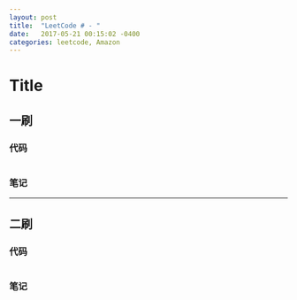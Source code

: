 ```yaml
---
layout: post
title:  "LeetCode # - "
date:   2017-05-21 00:15:02 -0400
categories: leetcode, Amazon
---
```


# Title

## 一刷

### 代码
```java

```

### 笔记


---

## 二刷

### 代码

```java

```


### 笔记
